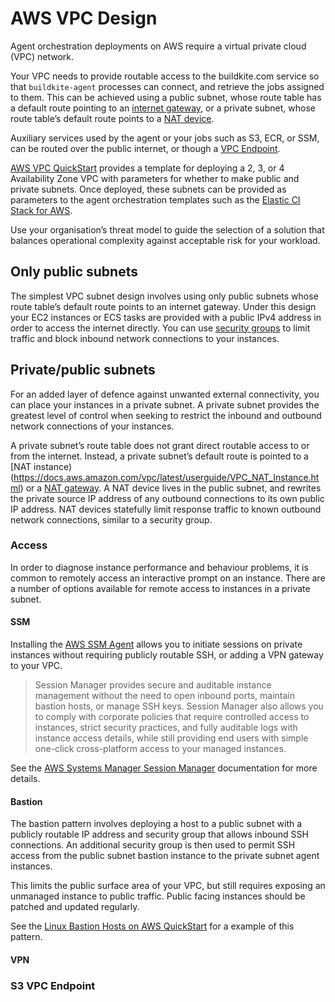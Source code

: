 # AWS VPC Design

Agent orchestration deployments on AWS require a virtual private cloud (VPC)
network.

Your VPC needs to provide routable access to the buildkite.com service
so that `buildkite-agent` processes can connect, and retrieve the jobs assigned
to them. This can be achieved using a public subnet, whose route table has a
default route pointing to an [internet gateway](https://docs.aws.amazon.com/vpc/latest/userguide/VPC_Internet_Gateway.html),
or a private subnet, whose route table’s default route points to a
[NAT device](https://docs.aws.amazon.com/vpc/latest/userguide/vpc-nat.html).

Auxiliary services used by the agent or your jobs such as S3, ECR, or SSM,
can be routed over the public internet, or though a
[VPC Endpoint](https://docs.aws.amazon.com/vpc/latest/privatelink/vpc-endpoints.html).

[AWS VPC QuickStart](https://aws.amazon.com/quickstart/architecture/vpc/)
provides a template for deploying a 2, 3, or 4 Availability Zone VPC with
parameters for whether to make public and private subnets. Once deployed, these
subnets can be provided as parameters to the agent orchestration templates such
as the [Elastic CI Stack for AWS](/docs/agent/v3/elastic_ci_aws).

Use your organisation’s threat model to guide the selection of a solution that
balances operational complexity against acceptable risk for your workload.

## Only public subnets

The simplest VPC subnet design involves using only public subnets whose route
table’s default route points to an internet gateway. Under this design your EC2
instances or ECS tasks are provided with a public IPv4 address in order to
access the internet directly. You can use
[security groups](https://docs.aws.amazon.com/vpc/latest/userguide/VPC_SecurityGroups.html)
to limit traffic and block inbound network connections to your instances.

## Private/public subnets

For an added layer of defence against unwanted external connectivity, you can
place your instances in a private subnet. A private subnet provides the greatest
level of control when seeking to restrict the inbound and outbound network
connections of your instances.

A private subnet’s route table does not grant direct routable access to or from
the internet. Instead, a private subnet’s default route is pointed to a
[NAT instance)(https://docs.aws.amazon.com/vpc/latest/userguide/VPC_NAT_Instance.html)
or a [NAT gateway](https://docs.aws.amazon.com/vpc/latest/userguide/vpc-nat-gateway.html).
A NAT device lives in the public subnet, and rewrites the private source IP
address of any outbound connections to its own public IP address. NAT devices
statefully limit response traffic to known outbound network connections,
similar to a security group.

### Access

In order to diagnose instance performance and behaviour problems, it is common
to remotely access an interactive prompt on an instance. There are a number of
options available for remote access to instances in a private subnet.

#### SSM

Installing the [AWS SSM Agent](https://docs.aws.amazon.com/systems-manager/latest/userguide/ssm-agent.html)
allows you to initiate sessions on private instances without requiring publicly
routable SSH, or adding a VPN gateway to your VPC.

> Session Manager provides secure and auditable instance management without the need to open inbound ports, maintain bastion hosts, or manage SSH keys. Session Manager also allows you to comply with corporate policies that require controlled access to instances, strict security practices, and fully auditable logs with instance access details, while still providing end users with simple one-click cross-platform access to your managed instances.

See the [AWS Systems Manager Session Manager](https://docs.aws.amazon.com/systems-manager/latest/userguide/session-manager.html) documentation for more details.

#### Bastion

The bastion pattern involves deploying a host to a public subnet with a publicly
routable IP address and security group that allows inbound SSH connections. An
additional security group is then used to permit SSH access from the public
subnet bastion instance to the private subnet agent instances.

This limits the public surface area of your VPC, but still requires exposing
an unmanaged instance to public traffic. Public facing instances should be
patched and updated regularly.

See the [Linux Bastion Hosts on AWS QuickStart](https://aws.amazon.com/quickstart/architecture/linux-bastion/)
for a example of this pattern.

#### VPN

### S3 VPC Endpoint

